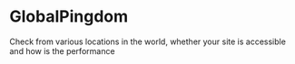 # GlobalPingdom
Check from various locations in the world, whether your site is accessible and how is the performance

